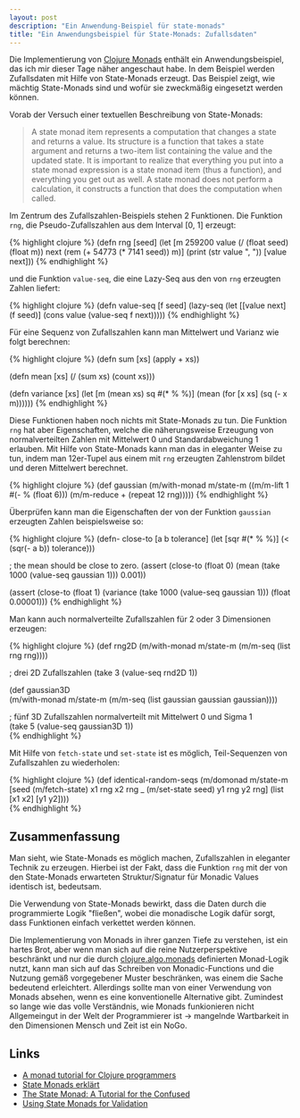 ```yaml
---
layout: post
description: "Ein Anwendung-Beispiel für state-monads"
title: "Ein Anwendungsbeispiel für State-Monads: Zufallsdaten"
---
```


Die Implementierung von [Clojure Monads](http://github.com/clojure/algo.monads) enthält ein Anwendungsbeispiel, 
das ich mir dieser Tage näher angeschaut habe. In dem Beispiel werden Zufallsdaten mit Hilfe von State-Monads
erzeugt. Das Beispiel zeigt, wie mächtig State-Monads sind und wofür sie zweckmäßig eingesetzt werden können.

Vorab der Versuch einer textuellen Beschreibung von State-Monads:

>A state monad item represents a computation that changes a state and returns a value. Its structure is a function that takes a state argument
>and returns a two-item list containing the value and the updated state. It is important to realize that everything you put into a state monad
>expression is a state monad item (thus a function), and everything you get out as well. A state monad does not perform a calculation, it
>constructs a function that does the computation when called.

Im Zentrum des Zufallszahlen-Beispiels stehen 2 Funktionen. Die Funktion `rng`, die Pseudo-Zufallszahlen aus dem Interval
[0, 1] erzeugt:

{% highlight clojure %}
(defn rng [seed]
  (let [m      259200
        value  (/ (float seed) (float m))
        next   (rem (+ 54773 (* 7141 seed)) m)]
    (print (str value ", "))
    [value next]))
{% endhighlight %}
  
und die Funktion `value-seq`, die eine Lazy-Seq aus den von `rng` erzeugten Zahlen liefert:  

{% highlight clojure %}
(defn value-seq [f seed]
  (lazy-seq
    (let [[value next] (f seed)]
      (cons value (value-seq f next)))))
{% endhighlight %}

Für eine Sequenz von Zufallszahlen kann man Mittelwert und Varianz wie folgt berechnen:

{% highlight clojure %}
(defn sum [xs] (apply + xs))

(defn mean [xs] (/ (sum xs) (count xs)))

(defn variance [xs]
  (let [m (mean xs)
        sq #(* % %)]
    (mean (for [x xs] (sq (- x m))))))
{% endhighlight %}
  
Diese Funktionen haben noch nichts mit State-Monads zu tun. Die Funktion
`rng` hat aber Eigenschaften, welche die näherungsweise Erzeugung von normalverteilten Zahlen mit
Mittelwert 0 und Standardabweichung 1 erlauben. Mit Hilfe von State-Monads kann man das in eleganter Weise 
zu tun, indem man 12er-Tupel aus einem mit `rng` erzeugten Zahlenstrom bildet und deren Mittelwert berechnet.

{% highlight clojure %}
(def gaussian
  (m/with-monad m/state-m
    ((m/m-lift 1 #(- % (float 6)))
      (m/m-reduce + (repeat 12 rng)))))
{% endhighlight %}

Überprüfen kann man die Eigenschaften der von der Funktion `gaussian` erzeugten Zahlen 
beispielsweise so:

{% highlight clojure %}
(defn- close-to [a b tolerance] 
  (let [sqr #(* % %)]
    (< (sqr(- a b)) tolerance)))

; the mean should be close to zero.
(assert
  (close-to
    (float 0)
    (mean (take 1000 (value-seq gaussian 1)))
    0.001))

(assert
  (close-to
    (float 1)
    (variance (take 1000 (value-seq gaussian 1)))
    (float 0.00001)))
{% endhighlight %}

Man kann auch normalverteilte Zufallszahlen für 2 oder 3 Dimensionen erzeugen:

{% highlight clojure %}
(def rng2D 
  (m/with-monad m/state-m
    (m/m-seq (list rng rng))))

; drei 2D Zufallszahlen 
(take 3 (value-seq rnd2D 1))   

(def gaussian3D  
  (m/with-monad m/state-m
    (m/m-seq (list gaussian gaussian gaussian))))
    
; fünf 3D Zufallszahlen normalverteilt mit Mittelwert 0 und Sigma 1      
(take 5 (value-seq gaussian3D 1))   
{% endhighlight %}

Mit Hilfe von `fetch-state` und `set-state` ist es möglich, Teil-Sequenzen von Zufallszahlen
zu wiederholen:
 	    	    
{% highlight clojure %}
(def identical-random-seqs
  (m/domonad m/state-m
    [seed (m/fetch-state)
     x1   rng
     x2   rng
     _    (m/set-state seed)
     y1   rng
     y2   rng]
    (list [x1 x2] [y1 y2])))  
{% endhighlight %}

## Zusammenfassung
	    
Man sieht, wie State-Monads es möglich machen, Zufallszahlen in eleganter Technik
zu erzeugen. Hierbei ist der Fakt, dass die Funktion `rng` mit der von den State-Monads 
erwarteten Struktur/Signatur für Monadic Values identisch ist, bedeutsam.

Die Verwendung von State-Monads bewirkt, dass die Daten durch die programmierte Logik 
"fließen", wobei die monadische Logik dafür sorgt, dass Funktionen einfach verkettet
werden können.

Die Implementierung von Monads in ihrer ganzen Tiefe zu verstehen, ist ein hartes Brot, aber
wenn man sich auf die reine Nutzerperspektive beschränkt und nur die durch <a href="http://github.com/clojure/algo.monads">clojure.algo.monads</a>
definierten Monad-Logik nutzt, kann man sich auf das Schreiben von Monadic-Functions und die Nutzung
gemäß vorgegebener Muster beschränken, was einem die Sache bedeutend erleichtert. Allerdings sollte
man von einer Verwendung von Monads absehen, wenn es eine konventionelle Alternative gibt.
Zumindest so lange wie das volle Verständnis, wie Monads funkionieren nicht Allgemeingut in der
Welt der Programmierer ist -> mangelnde Wartbarkeit in den Dimensionen Mensch und Zeit ist ein NoGo. 

## Links

* [A monad tutorial for Clojure programmers](http://onclojure.com/2009/03/05/a-monad-tutorial-for-clojure-programmers-part-1)
* [State Monads erklärt](http://www.clojure.net/2012/02/10/State)
* [The State Monad: A Tutorial for the Confused](http://brandon.si/code/the-state-monad-a-tutorial-for-the-confused)
* [Using State Monads for Validation](http://www.leonardoborges.com/writings/2013/01/04/bouncer-validation-lib-for-clojure)